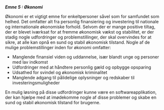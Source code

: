 **_Emne 5 : Økonomi_**

Økonomi er et vigtigt emne for enkeltpersoner såvel som for samfundet som helhed. Det omfatter alt fra personlig finansiering og investering til nationale og internationale økonomiske forhold. Selvom der er mange positive tiltag, der er blevet iværksat for at fremme økonomisk vækst og stabilitet, er der stadig nogle udfordringer og problemstillinger, der skal overvindes for at sikre, at alle kan opnå en sund og stabil økonomisk tilstand.
Nogle af de mulige problemstillinger inden for økonomi omfatter:

- Manglende finansiel viden og uddannelse, især blandt unge og personer med lav indkomst
- Udfordringer med at håndtere personlig gæld og opbygge opsparing
- Udsathed for svindel og økonomisk kriminalitet
- Manglende adgang til pålidelige oplysninger og redskaber til investeringsmuligheder

En mulig løsning på disse udfordringer kunne være en softwareapplikation, der kan hjælpe med at imødekomme nogle af disse problemer og skabe en sund og stabil økonomisk tilstand for brugerne. 

<!--En sådan app kunne have funktioner som:

- Tilbyde finansiel uddannelse og viden til brugerne gennem tutorials og kurser
- Tilbyde redskaber til at hjælpe med at håndtere gæld og opbygge opsparing
- Beskytte brugere mod svindel og økonomisk kriminalitet med hjælp fra sikkerhedsfunktioner
- Samle og analysere økonomisk data for at give brugerne pålidelige oplysninger og redskaber til investeringsmuligheder
-->